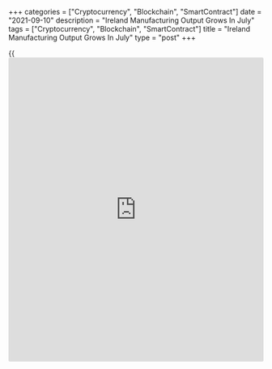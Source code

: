 +++
categories = ["Cryptocurrency", "Blockchain", "SmartContract"]
date = "2021-09-10"
description = "Ireland Manufacturing Output Grows In July"
tags = ["Cryptocurrency", "Blockchain", "SmartContract"]
title = "Ireland Manufacturing Output Grows In July"
type = "post"
+++

{{<iframe id="large-banner" src="https://www.bounty.group/#slide=4.0" width="100%" height="600" scrolling="no" style="border: 0px solid rgb(216, 221, 230); border-radius: 3px;">}}

Ireland's manufacturing output grew in July, figures from the Central
Statistics Office showed on Friday.

Manufacturing output rose a seasonally adjusted 7.6 percent month-on-
month in July, after a 4.2 percent decline in June.

On an annual basis, manufacturing output increased 16.7 percent in July,
after a 12.6 percent growth in the previous month.

Industrial production rose 7.7 monthly in July, after a 4.1 percent fall
in the previous month.

Industrial production gained 15.6 percent year-on-year in July, after a
12.0 percent increase in the previous month.

Data also showed that the industrial turnover increased 4.3 percent
monthly in July and gained 15.7 percent from a year ago.

On an unadjusted basis, industrial production grew 17.2 percent yearly
in July and rose 41.1 percent from a month ago.

For comments and feedback [contact](https://www.playgroundfx.com/contact/): editorial@rtt[news](https://www.letsplayfx.com/blog/forex-news-website/).com

[Economic News][1]

 **What parts of the world are seeing the best (and worst) economic
performances lately? Click[here][2] to check out our [Econ Scorecard][2]
and find out! See up-to-the-moment [ranking](https://www.playgroundfx.com/blog/crypto-exchange-ranking/)s for the best and worst
performers in [GDP][2], [unemployment rate][3], [inflation][4] and much
more.**

   1. www.rtt[news](https://www.letsplayfx.com/blog/forex-news-website/).com/Content/EconomicNews.aspx
   2. www.rtt[news](https://www.letsplayfx.com/blog/forex-news-website/).com/economic-scorecard/world-rank/GDP/highest-performance.aspx
   3. www.rtt[news](https://www.letsplayfx.com/blog/forex-news-website/).com/economic-scorecard/world-rank/unemployment-rate/lowest-performance.aspx
   4. www.rtt[news](https://www.letsplayfx.com/blog/forex-news-website/).com/economic-scorecard/world-rank/CPI/highest-performance.aspx